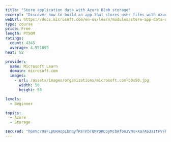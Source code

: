 ```yaml
---
title: "Store application data with Azure Blob storage"
excerpt: "Discover how to build an app that stores user files with Azure Blob storage, use Blob storage in a web app, and use the Azure Storage SDK for .NET Core."
webUrl: https://docs.microsoft.com/en-us/learn/modules/store-app-data-with-azure-blob-storage/
type: course
price: Free
length: PT50M
ratings:
  count: 4345
  average: 4.551899
heat: 52

provider:
  name: Microsoft Learn
  domain: microsoft.com
  images:
    - url: /assets/images/organizations/microsoft.com-50x50.jpg
      width: 50
      height: 50

levels:
  - Beginner

topics:
  - Azure
  - Storage

secured: "h6mVc/0aFLpURHopLbnqyfRsTPbTQMr0RO3yMcbAf0o3VNx+Xa7A63aItFVFkaifsqzSxzOS79n0J8nJTSwBU21m7gm5LZk+Y66YBqFKouY23NTySyJGxIca8XK+5DWp2t0lOe9wG59WnEcbFvD3B9kXzjt2KyMH6QxInowBpp3cri5LZL0XjP5vIhmvzMpeFx2Fx5yTKUFM2agenKsh3Qd4zC3hJHzCNk6bHHMAl0jqMgD9OzCDZOqPbAn2SpKMnQOpVXhkBNwTc/J/YdRfWJQ11JdFQUXL952toSY3S6hPYgF/rTmXU7ye43yD6sl5kKkwOlqyFU6AHhRpFM0uQ74Pz7Mg2NYloWXT1TQlcgGJ0CAfyjqHzvO5DayFDZnGc7+iRzV1towyEyI8TRIiQRSxjgg/bq+QFNyUqnp4hzI=;0JVebRSpX+gNHqiVTbyITg=="
---
```


